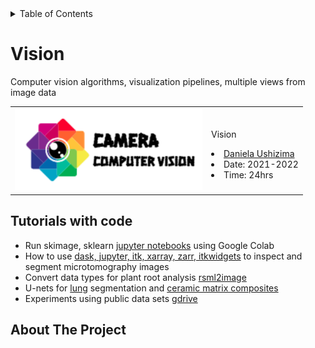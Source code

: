 <div id="top"></div>

<!-- TABLE OF CONTENTS -->
<details>
  <summary>Table of Contents</summary>
  <ol>
    <li>
      <a href="#about-the-project">About The Project</a>
      <ul>
        <li><a href="#built-with">Built With</a></li>
      </ul>
    </li>
    <li>
      <a href="#getting-started">Getting Started</a>
      <ul>
        <li><a href="#prerequisites">Prerequisites</a></li>
        <li><a href="#installation">Installation</a></li>
      </ul>
    </li>
    <li><a href="#usage">Usage</a></li>
    <li><a href="#roadmap">Roadmap</a></li>
    <li><a href="#contributing">Contributing</a></li>
    <li><a href="#license">License</a></li>
    <li><a href="#contact">Contact</a></li>
    <li><a href="#acknowledgments">Acknowledgments</a></li>
  </ol>
</details>


# Vision
Computer vision algorithms, visualization pipelines, multiple views from image data

<table border="0">
 <tr>
    <td><img src="https://github.com/dani-lbnl/introvision/blob/main/cameracomputervision.png" width="300">
    </td>
    <td>
     <p>
      Vision
      <li> <a href='bit.ly/idealdatascience'>Daniela Ushizima </a>
      <li> Date: 2021-2022
      <li> Time: 24hrs
      </td>
 </tr>
</table>

## Tutorials with code
- Run skimage, sklearn [jupyter notebooks](https://github.com/BIDS/ISVC2019) using Google Colab
- How to use [dask, jupyter, itk, xarray, zarr, itkwidgets](https://github.com/dani-lbnl/SC20_pyHPC) to inspect and segment microtomography images
- Convert data types for plant root analysis [rsml2image](https://github.com/dani-lbnl/rsml2image)
- U-nets for [lung](https://www.nature.com/articles/s41598-021-95561-y) segmentation and [ceramic matrix composites](https://www.nature.com/articles/s41597-022-01119-6) 
- Experiments using public data sets [gdrive](https://drive.google.com/drive/folders/19YiBCQh4Z1LB9iCVWfDj4Zfx-zn-VD16?usp=sharing)

<!-- ABOUT THE PROJECT -->
## About The Project




